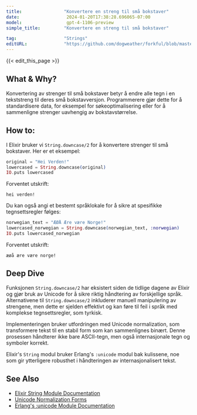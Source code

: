 ```yaml
---
title:                "Konvertere en streng til små bokstaver"
date:                  2024-01-20T17:38:28.696065-07:00
model:                 gpt-4-1106-preview
simple_title:         "Konvertere en streng til små bokstaver"

tag:                  "Strings"
editURL:              "https://github.com/dogweather/forkful/blob/master/content/no/elixir/converting-a-string-to-lower-case.md"
---
```


{{< edit_this_page >}}

## What & Why?
Konvertering av strenger til små bokstaver betyr å endre alle tegn i en tekststreng til deres små bokstavversjon. Programmerere gjør dette for å standardisere data, for eksempel for søkeoptimalisering eller for å sammenligne strenger uavhengig av bokstavstørrelse.

## How to:
I Elixir bruker vi `String.downcase/2` for å konvertere strenger til små bokstaver. Her er et eksempel:

```elixir
original = "Hei Verden!"
lowercased = String.downcase(original)
IO.puts lowercased
```

Forventet utskrift:

```
hei verden!
```

Du kan også angi et bestemt språklokale for å sikre at spesifikke tegnsettsregler følges:

```elixir
norwegian_text = "ÆØÅ Ære være Norge!"
lowercased_norwegian = String.downcase(norwegian_text, :norwegian)
IO.puts lowercased_norwegian
```

Forventet utskrift:

```
æøå ære være norge!
```

## Deep Dive
Funksjonen `String.downcase/2` har eksistert siden de tidlige dagene av Elixir og gjør bruk av Unicode for å sikre riktig håndtering av forskjellige språk. Alternativene til `String.downcase/2` inkluderer manuell manipulering av strengene, men dette er sjelden effektivt og kan føre til feil i språk med komplekse tegnsettsregler, som tyrkisk.

Implementeringen bruker utfordringen med Unicode normalization, som transformere tekst til en stabil form som kan sammenlignes binært. Denne prosessen håndterer ikke bare ASCII-tegn, men også internasjonale tegn og symboler korrekt.

Elixir's `String` modul bruker Erlang's `:unicode` modul bak kulissene, noe som gir ytterligere robusthet i håndteringen av internasjonalisert tekst.

## See Also
- [Elixir String Module Documentation](https://hexdocs.pm/elixir/String.html)
- [Unicode Normalization Forms](http://unicode.org/reports/tr15/)
- [Erlang's :unicode Module Documentation](http://erlang.org/doc/man/unicode.html)
